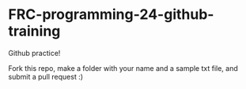 # FRC-programming-24-github-training

Github practice!   
   
   
Fork this repo, make a folder with your name and a sample txt file, and submit a pull request :)
